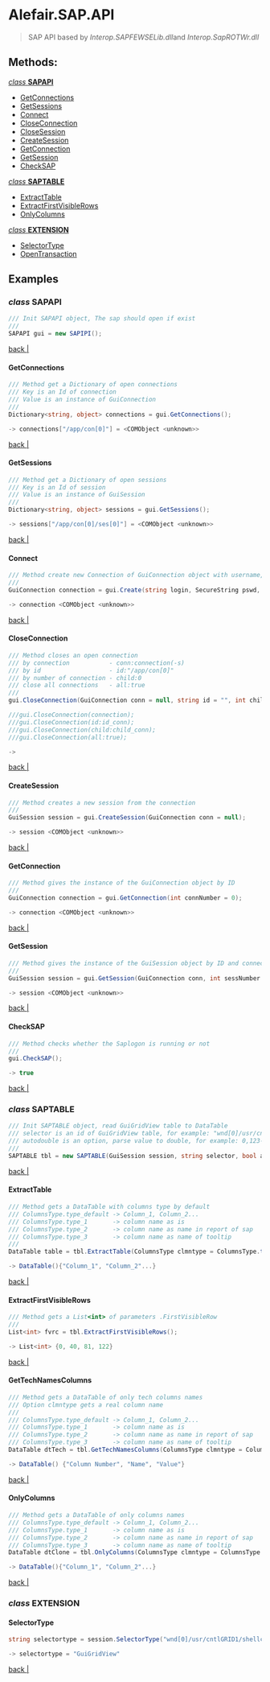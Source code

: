 # Alefair.SAP.API

> SAP API based by *Interop.SAPFEWSELib.dll*and *Interop.SapROTWr.dll*

## Methods:

[*class* **SAPAPI**](#class-sapapi)
- [GetConnections](#GetConnections)
- [GetSessions](#GetSessions)
- [Connect](#Connect)
- [CloseConnection](#CloseConnection)
- [CloseSession](#CloseSession)
- [CreateSession](#CreateSession)
- [GetConnection](#GetConnection)
- [GetSession](#GetSession)
- [CheckSAP](#CheckSAP)


[*class* **SAPTABLE**](#class-saptable)
- [ExtractTable](#ExtractTable)
- [ExtractFirstVisibleRows](#ExtractFirstVisibleRows)
- [OnlyColumns](#OnlyColumns)


[*class* **EXTENSION**](#class-extension)
- [SelectorType](#SelectorType)
- [OpenTransaction](#OpenTransaction)


## Examples


### *class* **SAPAPI**

```csharp
/// Init SAPAPI object, The sap should open if exist
///
SAPAPI gui = new SAPIPI();
```
[back |](#Methods)



#### GetConnections

```csharp
/// Method get a Dictionary of open connections
/// Key is an Id of connection
/// Value is an instance of GuiConnection
///
Dictionary<string, object> connections = gui.GetConnections();

-> connections["/app/con[0]"] = <COMObject <unknown>>
```
[back |](#Methods)



#### GetSessions

```csharp
/// Method get a Dictionary of open sessions
/// Key is an Id of session
/// Value is an instance of GuiSession
///
Dictionary<string, object> sessions = gui.GetSessions();

-> sessions["/app/con[0]/ses[0]"] = <COMObject <unknown>>
```
[back |](#Methods)



#### Connect

```csharp
/// Method create new Connection of GuiConnection object with username, password and base name
///
GuiConnection connection = gui.Create(string login, SecureString pswd, string basename);

-> connection <COMObject <unknown>>
```
[back |](#Methods)



#### CloseConnection

```csharp
/// Method closes an open connection
/// by connection           - conn:connection(-s)
/// by id                   - id:"/app/con[0]"
/// by number of connection - child:0
/// close all connections   - all:true
///
gui.CloseConnection(GuiConnection conn = null, string id = "", int child = -1, bool all = false);

///gui.CloseConnection(connection);
///gui.CloseConnection(id:id_conn);
///gui.CloseConnection(child:child_conn);
///gui.CloseConnection(all:true);

-> 
```
[back |](#Methods)



#### CreateSession

```csharp
/// Method creates a new session from the connection
/// 
GuiSession session = gui.CreateSession(GuiConnection conn = null);

-> session <COMObject <unknown>>
```
[back |](#Methods)



#### GetConnection

```csharp
/// Method gives the instance of the GuiConnection object by ID
/// 
GuiConnection connection = gui.GetConnection(int connNumber = 0);

-> connection <COMObject <unknown>>
```
[back |](#Methods)



#### GetSession

```csharp
/// Method gives the instance of the GuiSession object by ID and connection
/// 
GuiSession session = gui.GetSession(GuiConnection conn, int sessNumber = 0);

-> session <COMObject <unknown>>
```
[back |](#Methods)



#### CheckSAP

```csharp
/// Method checks whether the Saplogon is running or not
/// 
gui.CheckSAP();

-> true
```
[back |](#Methods)




### *class* **SAPTABLE**


```csharp
/// Init SAPTABLE object, read GuiGridView table to DataTable
/// selector is an id of GuiGridView table, for example: "wnd[0]/usr/cntlGRID1/shellcont/shell"
/// autodouble is an option, parse value to double, for example: 0,123- -> double -0.123
///
SAPTABLE tbl = new SAPTABLE(GuiSession session, string selector, bool autodouble = true);
```
[back |](#Methods)



#### ExtractTable

```csharp
/// Method gets a DataTable with columns type by default
/// ColumnsType.type_default -> Column_1, Column_2...
/// ColumnsType.type_1       -> column name as is
/// ColumnsType.type_2       -> column name as name in report of sap
/// ColumnsType.type_3       -> column name as name of tooltip
///
DataTable table = tbl.ExtractTable(ColumnsType clmntype = ColumnsType.type_default);

-> DataTable(){"Column_1", "Column_2"...}
```
[back |](#Methods)



#### ExtractFirstVisibleRows

```csharp
/// Method gets a List<int> of parameters .FirstVisibleRow
///
List<int> fvrc = tbl.ExtractFirstVisibleRows();

-> List<int> {0, 40, 81, 122}
```
[back |](#Methods)



#### GetTechNamesColumns

```csharp
/// Method gets a DataTable of only tech columns names
/// Option clmntype gets a real column name
///
/// ColumnsType.type_default -> Column_1, Column_2...
/// ColumnsType.type_1       -> column name as is
/// ColumnsType.type_2       -> column name as name in report of sap
/// ColumnsType.type_3       -> column name as name of tooltip
DataTable dtTech = tbl.GetTechNamesColumns(ColumnsType clmntype = ColumnsType.type_default);

-> DataTable() {"Column Number", "Name", "Value"}
```
[back |](#Methods)



#### OnlyColumns

```csharp
/// Method gets a DataTable of only columns names
/// ColumnsType.type_default -> Column_1, Column_2...
/// ColumnsType.type_1       -> column name as is
/// ColumnsType.type_2       -> column name as name in report of sap
/// ColumnsType.type_3       -> column name as name of tooltip
DataTable dtClone = tbl.OnlyColumns(ColumnsType clmntype = ColumnsType.type_default);

-> DataTable(){"Column_1", "Column_2"...}
```
[back |](#Methods)



### *class* **EXTENSION**



#### SelectorType

```csharp
string selectortype = session.SelectorType("wnd[0]/usr/cntlGRID1/shellcont/shell");

-> selectortype = "GuiGridView"
```
[back |](#Methods)
